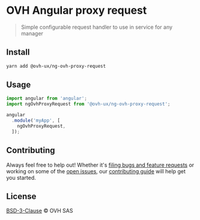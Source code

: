 # OVH Angular proxy request

> Simple configurable request handler to use in service for any manager

## Install

```sh
yarn add @ovh-ux/ng-ovh-proxy-request
```

## Usage

```js
import angular from 'angular';
import ngOvhProxyRequest from '@ovh-ux/ng-ovh-proxy-request';

angular
  .module('myApp', [
    ngOvhProxyRequest,
  ]);
```
## Contributing

Always feel free to help out! Whether it's [filing bugs and feature requests](https://github.com/ovh-ux/ng-ovh-proxy-request/issues/new) or working on some of the [open issues](https://github.com/ovh-ux/ng-ovh-proxy-request/issues), our [contributing guide](CONTRIBUTING.md) will help get you started.

## License

[BSD-3-Clause](LICENSE) © OVH SAS
